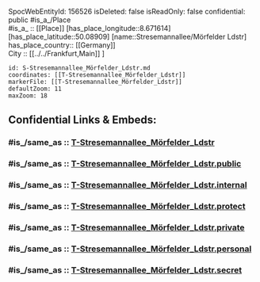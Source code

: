 ﻿---
location:
- 50.08909
- 8.671614
mapmarker: tram
mapzoom:
- 8
- 18
tags:
- geo/station/tram
type: Station
---

SpocWebEntityId: 156526
isDeleted: false
isReadOnly: false
confidential: public
#is_a_/Place  
#is_a_ :: [[Place]] 
[has_place_longitude::8.671614] 
[has_place_latitude::50.08909] 
[name::Stresemannallee/Mörfelder Ldstr] 
has_place_country:: [[Germany]]  
City :: [[../../Frankfurt,Main]] ] 


```leaflet
id: S-Stresemannallee_Mörfelder_Ldstr.md
coordinates: [[T-Stresemannallee_Mörfelder_Ldstr]] 
markerFile: [[T-Stresemannallee_Mörfelder_Ldstr]] 
defaultZoom: 11 
maxZoom: 18
```


## Confidential Links & Embeds: 

### #is_/same_as :: [T-Stresemannallee_Mörfelder_Ldstr](T-Stresemannallee_Mörfelder_Ldstr.md) 

### #is_/same_as :: [T-Stresemannallee_Mörfelder_Ldstr.public](/_public/Earth/Continent/Europe/Europe~Central/Germany/Germany~West/Hessen/counties~Hessen/Frankfurt~Main/Stations-FFM~T/T-Stresemannallee_Mörfelder_Ldstr.public.md) 

### #is_/same_as :: [T-Stresemannallee_Mörfelder_Ldstr.internal](/_internal/Earth/Continent/Europe/Europe~Central/Germany/Germany~West/Hessen/counties~Hessen/Frankfurt~Main/Stations-FFM~T/T-Stresemannallee_Mörfelder_Ldstr.internal.md) 

### #is_/same_as :: [T-Stresemannallee_Mörfelder_Ldstr.protect](/_protect/Earth/Continent/Europe/Europe~Central/Germany/Germany~West/Hessen/counties~Hessen/Frankfurt~Main/Stations-FFM~T/T-Stresemannallee_Mörfelder_Ldstr.protect.md) 

### #is_/same_as :: [T-Stresemannallee_Mörfelder_Ldstr.private](/_private/Earth/Continent/Europe/Europe~Central/Germany/Germany~West/Hessen/counties~Hessen/Frankfurt~Main/Stations-FFM~T/T-Stresemannallee_Mörfelder_Ldstr.private.md) 

### #is_/same_as :: [T-Stresemannallee_Mörfelder_Ldstr.personal](/_personal/Earth/Continent/Europe/Europe~Central/Germany/Germany~West/Hessen/counties~Hessen/Frankfurt~Main/Stations-FFM~T/T-Stresemannallee_Mörfelder_Ldstr.personal.md) 

### #is_/same_as :: [T-Stresemannallee_Mörfelder_Ldstr.secret](/_secret/Earth/Continent/Europe/Europe~Central/Germany/Germany~West/Hessen/counties~Hessen/Frankfurt~Main/Stations-FFM~T/T-Stresemannallee_Mörfelder_Ldstr.secret.md)

